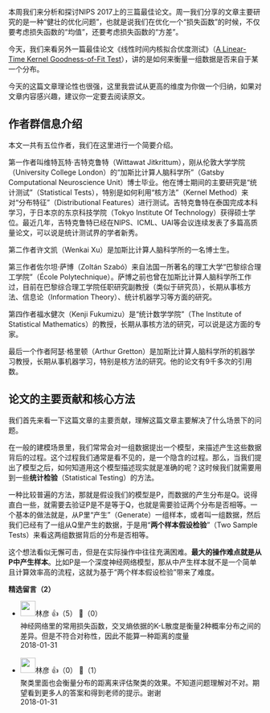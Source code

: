 本周我们来分析和探讨NIPS 2017上的三篇最佳论文。周一我们分享的文章主要研究的是一种“健壮的优化问题”，也就是说我们在优化一个“损失函数”的时候，不仅要考虑损失函数的“均值”，还要考虑损失函数的“方差”。

今天，我们来看另外一篇最佳论文《线性时间内核拟合优度测试》（[A Linear-Time Kernel Goodness-of-Fit Test](https://papers.nips.cc/paper/6630-a-linear-time-kernel-goodness-of-fit-test.pdf)），讲的是如何来衡量一组数据是否来自于某一个分布。

今天的这篇文章理论性也很强，这里我尝试从更高的维度为你做一个归纳，如果对文章内容感兴趣，建议你一定要去阅读原文。

## 作者群信息介绍

本文一共有五位作者，我们在这里进行一个简要介绍。

第一作者叫维特瓦特·吉特克鲁特（Wittawat Jitkrittum），刚从伦敦大学学院（University College London）的“加斯比计算人脑科学所”（Gatsby Computational Neuroscience Unit）博士毕业。他在博士期间的主要研究是“统计测试”（Statistical Tests），特别是如何利用“核方法”（Kernel Method）来对“分布特征”（Distributional Features）进行测试。吉特克鲁特在泰国完成本科学习，于日本京的东京科技学院（Tokyo Institute Of Technology）获得硕士学位。最近几年，吉特克鲁特已经在NIPS、ICML、UAI等会议连续发表了多篇高质量论文，可以说是统计测试界的学者新秀。

第二作者许文凯（Wenkai Xu）是加斯比计算人脑科学所的一名博士生。

第三作者佐尔坦·萨博（Zoltán Szabó）来自法国一所著名的理工大学“巴黎综合理工学院”（École Polytechnique）。萨博之前也曾在加斯比计算人脑科学所工作过，目前在巴黎综合理工学院任职研究副教授（类似于研究员），长期从事核方法、信息论（Information Theory）、统计机器学习等方面的研究。

第四作者福水健次（Kenji Fukumizu）是“统计数学学院”（The Institute of Statistical Mathematics）的教授，长期从事核方法的研究，可以说是这方面的专家。

最后一个作者阿瑟·格里顿（Arthur Gretton）是加斯比计算人脑科学所的机器学习教授，长期从事机器学习，特别是核方法的研究。他的论文有9千多次的引用数。

## 论文的主要贡献和核心方法

我们首先来看一下这篇文章的主要贡献，理解这篇文章主要解决了什么场景下的问题。

在一般的建模场景里，我们常常会对一组数据提出一个模型，来描述产生这些数据背后的过程。这个过程我们通常是看不见的，是一个隐含的过程。那么，当我们提出了模型之后，如何知道用这个模型描述现实就是准确的呢？这时候我们就需要用到一些**统计检验**（Statistical Testing）的方法。

一种比较普遍的方法，那就是假设我们的模型是P，而数据的产生分布是Q。说得直白一些，就需要去验证P是不是等于Q，也就是需要验证两个分布是否相等。一个基本的做法就是，从P里“产生”（Generate）一组样本，或者叫一组数据，然后我们已经有了一组从Q里产生的数据，于是用“**两个样本假设检验**”（Two Sample Tests）来看这两组数据背后的分布是否相等。

这个想法看似无懈可击，但是在实际操作中往往充满困难。**最大的操作难点就是从P中产生样本**。比如P是一个深度神经网络模型，那从中产生样本就不是一个简单且计算效率高的流程，这就为基于“两个样本假设检验”带来了难度。
<div><strong>精选留言（2）</strong></div><ul>
<li><img src="https://static001.geekbang.org/account/avatar/00/0f/c1/a7/5e66d331.jpg" width="30px"><span>林彦</span> 👍（5） 💬（0）<div>神经网络里的常用损失函数，交叉熵依据的K-L散度是衡量2种概率分布之间的差异。但是不符合对称性，因此不能算一种距离的度量</div>2018-01-31</li><br/><li><img src="https://static001.geekbang.org/account/avatar/00/0f/c1/a7/5e66d331.jpg" width="30px"><span>林彦</span> 👍（0） 💬（1）<div>聚类里面也会衡量分布的距离来评估聚类的效果。不知道问题理解对不对。期望看到更多人的答案和得到老师的提示。谢谢</div>2018-01-31</li><br/>
</ul>